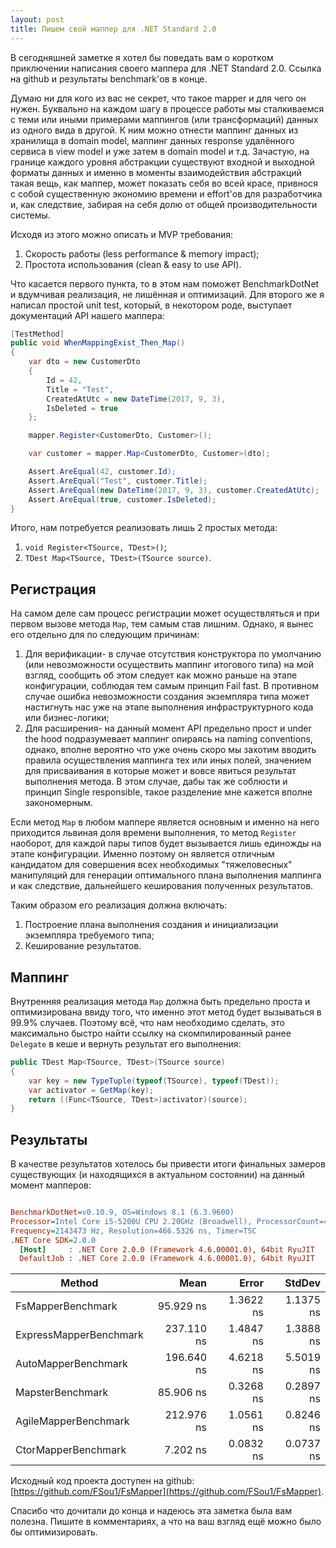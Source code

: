 ```yaml
---
layout: post
title: Пишем свой маппер для .NET Standard 2.0 
---
```


В сегодняшней заметке я хотел бы поведать вам о коротком приключении написания своего маппера для .NET Standard 2.0. Ссылка на github и результаты benchmark'ов в конце.

Думаю ни для кого из вас не секрет, что такое mapper и для чего он нужен. Буквально на каждом шагу в процессе работы мы сталкиваемся с теми или иными примерами маппингов (или трансформаций) данных из одного вида в другой. К ним можно отнести маппинг данных из хранилища в domain model, маппинг данных response удалённого сервиса в view model и уже затем в domain model и т.д. Зачастую, на границе каждого уровня абстракции существуют входной и выходной форматы данных и именно в моменты взаимодействия абстракций такая вещь, как маппер, может показать себя во всей красе, привнося с собой существенную экономию времени и effort'ов для разработчика и, как следствие, забирая на себя долю от общей производительности системы. 

Исходя из этого можно описать и MVP требования:

1. Скорость работы (less performance & memory impact);
2. Простота использования (clean & easy to use API).

Что касается первого пункта, то в этом нам поможет BenchmarkDotNet и вдумчивая реализация, не лишённая и оптимизаций. Для второго же я написал простой unit test, который, в некотором роде, выступает документаций API нашего маппера:

```c#
[TestMethod]
public void WhenMappingExist_Then_Map()
{
    var dto = new CustomerDto
    {
        Id = 42,
        Title = "Test",
        CreatedAtUtc = new DateTime(2017, 9, 3),
        IsDeleted = true
    };

    mapper.Register<CustomerDto, Customer>();

    var customer = mapper.Map<CustomerDto, Customer>(dto);

    Assert.AreEqual(42, customer.Id);
    Assert.AreEqual("Test", customer.Title);
    Assert.AreEqual(new DateTime(2017, 9, 3), customer.CreatedAtUtc);
    Assert.AreEqual(true, customer.IsDeleted);
}
```

Итого, нам потребуется реализовать лишь 2 простых метода: 

1. `void Register<TSource, TDest>()`;
2. `TDest Map<TSource, TDest>(TSource source)`.

## Регистрация

На самом деле сам процесс регистрации может осуществляться и при первом вызове метода `Map`, тем самым став лишним. Однако, я вынес его отдельно для по следующим причинам:

1. Для верификации- в случае отсутствия конструктора по умолчанию (или невозможности осуществить маппинг итогового типа) на мой взгляд, сообщить об этом следует как можно раньше на этапе конфигурации, соблюдая тем самым принцип Fail fast. В противном случае ошибка невозможности создания экземпляра типа может настигнуть нас уже на этапе выполнения инфраструктурного кода или бизнес-логики;
2. Для расширения- на данный момент API предельно прост и under the hood подразумевает маппинг опираясь на naming conventions, однако, вполне вероятно что уже очень скоро мы захотим вводить правила осуществления маппинга тех или иных полей, значением для присваивания в которые может и вовсе явиться результат выполнения метода. В этом случае, дабы так же соблюсти и принцип Single responsible, такое разделение мне кажется вполне закономерным.

Если метод `Map` в любом маппере является основным и именно на него приходится львиная доля времени выполнения, то метод `Register` наоборот, для каждой пары типов будет вызывается лишь единожды на этапе конфигурации. Именно поэтому он является отличным кандидатом для совершения всех необходимых "тяжеловесных" манипуляций для генерации оптимального плана выполнения маппинга и как следствие, дальнейшего кеширования полученных результатов.

Таким образом его реализация должна включать:

1. Построение плана выполнения создания и инициализации экземпляра требуемого типа;
2. Кеширование результатов.



## Маппинг

Внутренняя реализация метода `Map` должна быть предельно проста и оптимизирована ввиду того, что именно этот метод будет вызываться в 99.9% случаев. Поэтому всё, что нам необходимо сделать, это максимально быстро найти ссылку на скомпилированный ранее `Delegate` в кеше и вернуть результат его выполнения:

```c#
public TDest Map<TSource, TDest>(TSource source)
{
    var key = new TypeTuple(typeof(TSource), typeof(TDest));
    var activator = GetMap(key);
    return ((Func<TSource, TDest>)activator)(source);
}
```

## Результаты

В качестве результатов хотелось бы привести итоги финальных замеров существующих (и находящихся в актуальном состоянии) на данный момент мапперов:

``` ini

BenchmarkDotNet=v0.10.9, OS=Windows 8.1 (6.3.9600)
Processor=Intel Core i5-5200U CPU 2.20GHz (Broadwell), ProcessorCount=4
Frequency=2143473 Hz, Resolution=466.5326 ns, Timer=TSC
.NET Core SDK=2.0.0
  [Host]     : .NET Core 2.0.0 (Framework 4.6.00001.0), 64bit RyuJIT
  DefaultJob : .NET Core 2.0.0 (Framework 4.6.00001.0), 64bit RyuJIT


```
 |                 Method |       Mean |     Error |    StdDev |
 |----------------------- |-----------:|----------:|----------:|
 |      FsMapperBenchmark |  95.929 ns | 1.3622 ns | 1.1375 ns |
 | ExpressMapperBenchmark | 237.110 ns | 1.4847 ns | 1.3888 ns |
 |    AutoMapperBenchmark | 196.640 ns | 4.6218 ns | 5.5019 ns |
 |       MapsterBenchmark |  85.906 ns | 0.3268 ns | 0.2897 ns |
 |   AgileMapperBenchmark | 212.976 ns | 1.0561 ns | 0.8246 ns |
 |    CtorMapperBenchmark |   7.202 ns | 0.0832 ns | 0.0737 ns |

Исходный код проекта доступен на github: [https://github.com/FSou1/FsMapper](https://github.com/FSou1/FsMapper).

Спасибо что дочитали до конца и надеюсь эта заметка была вам полезна. Пишите в комментариях, а что на ваш взгляд ещё можно было бы оптимизировать.
